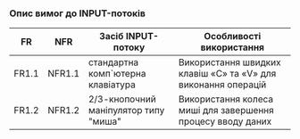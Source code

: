 ### Опис вимог до INPUT-потоків

|  FR  |  NFR  |       Засіб INPUT-потоку      |        Особливості використання       |
| ---- | ----- | ----------------------------- | ------------------------------------- |
| FR1.1 |  NFR1.1 | стандартна комп`ютерна клавіатура | Використання швидких клавіш «С» та «V» для виконання операцій |
| FR1.2 | NFR1.2 | 2/3-кнопочний маніпулятор типу "миша" | Використання колеса миші для завершення процесу вводу даних |
